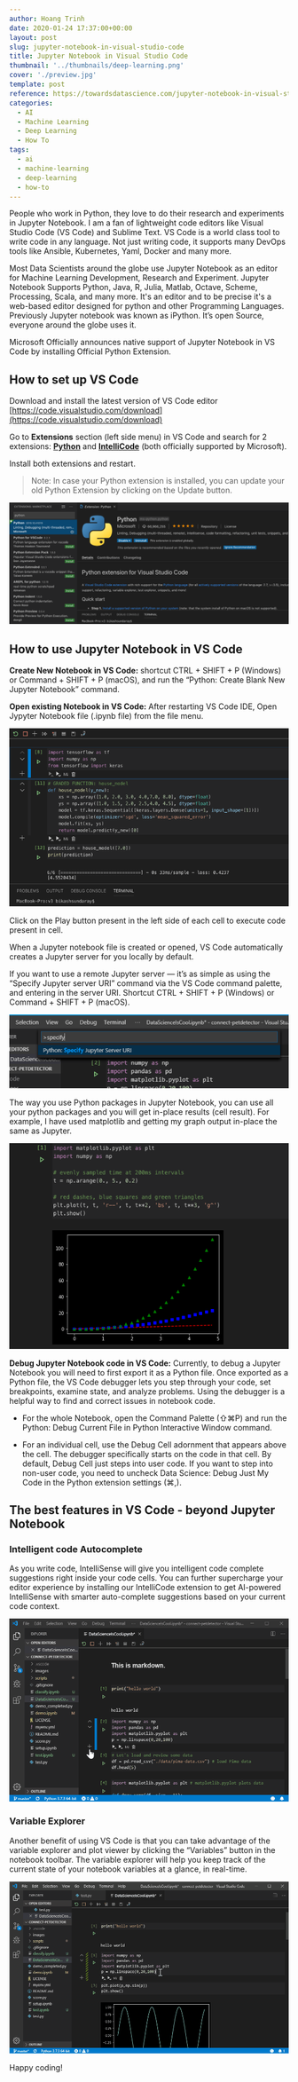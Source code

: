 ```yaml
---
author: Hoang Trinh
date: 2020-01-24 17:37:00+00:00
layout: post
slug: jupyter-notebook-in-visual-studio-code
title: Jupyter Notebook in Visual Studio Code
thumbnail: '../thumbnails/deep-learning.png'
cover: './preview.jpg'
template: post
reference: https://towardsdatascience.com/jupyter-notebook-in-visual-studio-code-3fc21a36fe43
categories:
  - AI
  - Machine Learning
  - Deep Learning
  - How To
tags:
  - ai
  - machine-learning
  - deep-learning
  - how-to
---
```


People who work in Python, they love to do their research and experiments in Jupyter Notebook. I am a fan of lightweight code editors like Visual Studio Code (VS Code) and Sublime Text. VS Code is a world class tool to write code in any language. Not just writing code, it supports many DevOps tools like Ansible, Kubernetes, Yaml, Docker and many more.

Most Data Scientists around the globe use Jupyter Notebook as an editor for Machine Learning Development, Research and Experiment. Jupyter Notebook Supports Python, Java, R, Julia, Matlab, Octave, Scheme, Processing, Scala, and many more. It's an editor and to be precise it's a web-based editor designed for python and other Programming Languages. Previously Jupyter notebook was known as iPython. It’s open Source, everyone around the globe uses it.

Microsoft Officially announces native support of Jupyter Notebook in VS Code by installing Official Python Extension.

## How to set up VS Code

Download and install the latest version of VS Code editor [https://code.visualstudio.com/download](https://code.visualstudio.com/download)

Go to **Extensions** section (left side menu) in VS Code and search for 2 extensions: [**Python**](https://marketplace.visualstudio.com/items?itemName=ms-python.python) and [**IntelliCode**](https://marketplace.visualstudio.com/items?itemName=VisualStudioExptTeam.vscodeintellicode) (both officially supported by Microsoft).

Install both extensions and restart.

> Note: In case your Python extension is installed, you can update your old Python Extension by clicking on the Update button.

![Update Python Extension](./update-python-extension.png)

## How to use Jupyter Notebook in VS Code

**Create New Notebook in VS Code:** shortcut CTRL + SHIFT + P (Windows) or Command + SHIFT + P (macOS), and run the “Python: Create Blank New Jupyter Notebook” command.

**Open existing Notebook in VS Code:** After restarting VS Code IDE, Open Jypyter Notebook file (.ipynb file) from the file menu.

![VS Code Configuration](./vs-code-1.png)

Click on the Play button present in the left side of each cell to execute code present in cell.

When a Jupyter notebook file is created or opened, VS Code automatically creates a Jupyter server for you locally by default.

If you want to use a remote Jupyter server — it’s as simple as using the “Specify Jupyter server URI” command via the VS Code command palette, and entering in the server URI. Shortcut CTRL + SHIFT + P (Windows) or Command + SHIFT + P (macOS).

![Specify Jupyter Server URI](./specify-jupyter-server-uri.png)

The way you use Python packages in Jupyter Notebook, you can use all your python packages and you will get in-place results (cell result). For example, I have used matplotlib and getting my graph output in-place the same as Jupyter.

![Matplotlib Inline](./matplotlib-inline.png)

**Debug Jupyter Notebook code in VS Code:** Currently, to debug a Jupyter Notebook you will need to first export it as a Python file. Once exported as a Python file, the VS Code debugger lets you step through your code, set breakpoints, examine state, and analyze problems. Using the debugger is a helpful way to find and correct issues in notebook code.

- For the whole Notebook, open the Command Palette (⇧⌘P) and run the Python: Debug Current File in Python Interactive Window command.

- For an individual cell, use the Debug Cell adornment that appears above the cell. The debugger specifically starts on the code in that cell. By default, Debug Cell just steps into user code. If you want to step into non-user code, you need to uncheck Data Science: Debug Just My Code in the Python extension settings (⌘,).

## The best features in VS Code - beyond Jupyter Notebook

### Intelligent code Autocomplete

As you write code, IntelliSense will give you intelligent code complete suggestions right inside your code cells. You can further supercharge your editor experience by installing our IntelliCode extension to get AI-powered IntelliSense with smarter auto-complete suggestions based on your current code context.

![VS Code Autocomplete](./vscode-autocomplete.gif)

### Variable Explorer

Another benefit of using VS Code is that you can take advantage of the variable explorer and plot viewer by clicking the “Variables” button in the notebook toolbar. The variable explorer will help you keep track of the current state of your notebook variables at a glance, in real-time.

![VS Code Variable Explorer](./vscode-variable-explorer.gif)

Happy coding!
